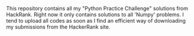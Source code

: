 This repository contains all my "Python Practice Challenge" solutions from HackRank.
Right now it only contains solutions to all 'Numpy' problems. I tend to upload all codes as soon as I find an efficient way of downloading my submissions from the HackerRank site.
